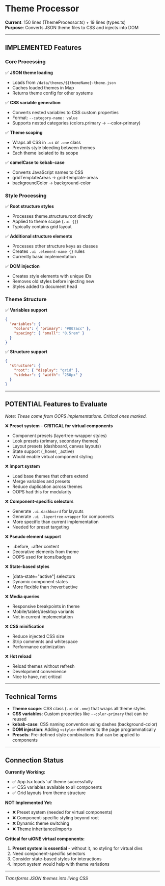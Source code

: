 # Theme Processor

**Current**: 150 lines (ThemeProcessor.ts) + 19 lines (types.ts)  
**Purpose**: Converts JSON theme files to CSS and injects into DOM

---

## IMPLEMENTED Features

### Core Processing

✅ **JSON theme loading**
- Loads from `/data/themes/${themeName}-theme.json`
- Caches loaded themes in Map
- Returns theme config for other systems

✅ **CSS variable generation**
- Converts nested variables to CSS custom properties
- Format: `--category-name: value`
- Supports nested categories (colors.primary → --color-primary)

✅ **Theme scoping**
- Wraps all CSS in `.ui` or `.one` class
- Prevents style bleeding between themes
- Each theme isolated to its scope

✅ **camelCase to kebab-case**
- Converts JavaScript names to CSS
- gridTemplateAreas → grid-template-areas
- backgroundColor → background-color

### Style Processing

✅ **Root structure styles**
- Processes theme.structure.root directly
- Applied to theme scope (`.ui {}`)
- Typically contains grid layout

✅ **Additional structure elements**
- Processes other structure keys as classes
- Creates `.ui .element-name {}` rules
- Currently basic implementation

✅ **DOM injection**
- Creates style elements with unique IDs
- Removes old styles before injecting new
- Styles added to document head

### Theme Structure

✅ **Variables support**
```json
{
  "variables": {
    "colors": { "primary": "#007acc" },
    "spacing": { "small": "0.5rem" }
  }
}
```

✅ **Structure support**
```json
{
  "structure": {
    "root": { "display": "grid" },
    "sidebar": { "width": "250px" }
  }
}
```

---

## POTENTIAL Features to Evaluate

*Note: These come from OOPS implementations. Critical ones marked.*

❌ **Preset system** - **CRITICAL for virtual components**
- Component presets (layertree-wrapper styles)
- Look presets (primary, secondary themes)  
- Layout presets (dashboard, canvas layouts)
- State support (_hover, _active)
- Would enable virtual component styling

❌ **Import system**
- Load base themes that others extend
- Merge variables and presets
- Reduce duplication across themes
- OOPS had this for modularity

❌ **Component-specific selectors**
- Generate `.ui.dashboard` for layouts
- Generate `.ui .layertree-wrapper` for components
- More specific than current implementation
- Needed for preset targeting

❌ **Pseudo element support**
- ::before, ::after content
- Decorative elements from theme
- OOPS used for icons/badges

❌ **State-based styles**
- [data-state="active"] selectors
- Dynamic component states
- More flexible than :hover/:active

❌ **Media queries**
- Responsive breakpoints in theme
- Mobile/tablet/desktop variants
- Not in current implementation

❌ **CSS minification**
- Reduce injected CSS size
- Strip comments and whitespace
- Performance optimization

❌ **Hot reload**
- Reload themes without refresh
- Development convenience
- Nice to have, not critical

---

## Technical Terms

- **Theme scope**: CSS class (`.ui` or `.one`) that wraps all theme styles
- **CSS variables**: Custom properties like `--color-primary` that can be reused
- **kebab-case**: CSS naming convention using dashes (background-color)
- **DOM injection**: Adding `<style>` elements to the page programmatically
- **Presets**: Pre-defined style combinations that can be applied to components

---

## Connection Status

**Currently Working:**
- ✅ App.tsx loads 'ui' theme successfully
- ✅ CSS variables available to all components
- ✅ Grid layouts from theme structure

**NOT Implemented Yet:**
- ❌ Preset system (needed for virtual components)
- ❌ Component-specific styling beyond root
- ❌ Dynamic theme switching
- ❌ Theme inheritance/imports

**Critical for uiONE virtual components:**
1. **Preset system is essential** - without it, no styling for virtual divs
2. Need component-specific selectors
3. Consider state-based styles for interactions
4. Import system would help with theme variations

---

*Transforms JSON themes into living CSS*